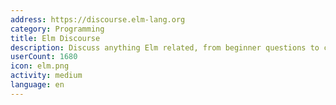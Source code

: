 ```yaml
---
address: https://discourse.elm-lang.org
category: Programming
title: Elm Discourse
description: Discuss anything Elm related, from beginner questions to compiler design.
userCount: 1680
icon: elm.png
activity: medium
language: en
---
```

